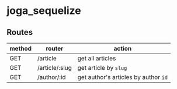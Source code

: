 # joga_sequelize

## Routes
| method | router          | action                               |
|--------|-----------------|--------------------------------------|
| GET    | /article        | get all articles                     |
| GET    | /article/:slug  | get article by `slug`                |
| GET    | /author/:id     | get author's articles by author `id` |